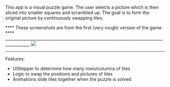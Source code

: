 This app is a visual puzzle game. The user selects a picture which is then sliced into smaller squares and scrambled up. The goal is to form the original picture by continuously swapping tiles.

**** These screenshots are from the first (very rough) version of the game **** __________________________________________________________________________________________
![](https://github.com/pakalewis/ShiftingTiles/blob/master/gif1.gif)
__________________________________________________________________________________________


Features:
- UIStepper to determine how many rows/columns of tiles
- Logic to swap the positions and pictures of tiles
- Animations slide tiles together when the puzzle is solved
